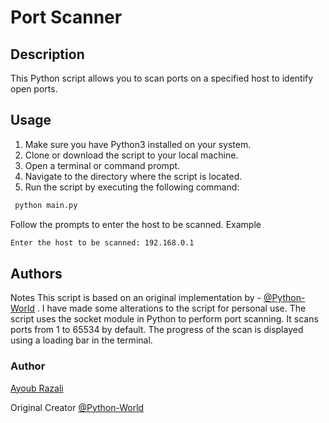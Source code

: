 
# Port Scanner

## Description
This Python script allows you to scan ports on a specified host to identify open ports.

## Usage
1. Make sure you have Python3 installed on your system.
2. Clone or download the script to your local machine.
3. Open a terminal or command prompt.
4. Navigate to the directory where the script is located.
5. Run the script by executing the following command:
```bash
 python main.py
```
Follow the prompts to enter the host to be scanned.
Example
```bash
Enter the host to be scanned: 192.168.0.1
```
## Authors
Notes
This script is based on an original implementation by - [@Python-World](https://github.com/Python-World)
.
I have made some alterations to the script for personal use.
The script uses the socket module in Python to perform port scanning.
It scans ports from 1 to 65534 by default.
The progress of the scan is displayed using a loading bar in the terminal.
### Author
[Ayoub Razali](https://github.com/youbo28)

Original Creator
[@Python-World](https://github.com/Python-World)
